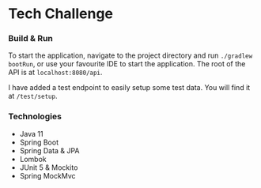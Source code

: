 # Tech Challenge

### Build & Run
To start the application, navigate to the project directory and run `./gradlew bootRun`, or use your favourite IDE to start the application.
The root of the API is at `localhost:8080/api`.

I have added a test endpoint to easily setup some test data. You will find it at `/test/setup`.


### Technologies
* Java 11
* Spring Boot
* Spring Data & JPA
* Lombok
* JUnit 5 & Mockito
* Spring MockMvc